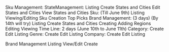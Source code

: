 Sku Management:
  StateManagement:
    Listing
    Create States and Cities
    Edit States and Cities
    View States and Cities
  Sku: (Till June 9th)
    Listing
    Viewing/Editing
    Sku Creation
    Top Picks
  Brand Management: (3 days) (By 14th will try)
    Listing
    Create States and Cities
    Creating
      Adding Regions
    Editing
    Viewing
  Time Line: 2 days (June 10th to June 11th)
  Category:
    Create
    Edit
    Listing
  Genre:
    Create
    Edit
    Listing
  Company:
    Create
    Edit
    Listing

Brand Management
  Listing
  View/Edit
  Create
